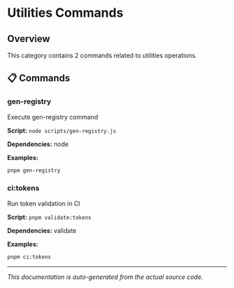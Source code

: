# Utilities Commands

## Overview

This category contains 2 commands related to utilities operations.

## 📋 Commands


### gen-registry

Execute gen-registry command

**Script:** `node scripts/gen-registry.js`

**Dependencies:** node




**Examples:**
```bash
pnpm gen-registry
```








### ci:tokens

Run token validation in CI

**Script:** `pnpm validate:tokens`

**Dependencies:** validate




**Examples:**
```bash
pnpm ci:tokens
```








---

*This documentation is auto-generated from the actual source code.*
